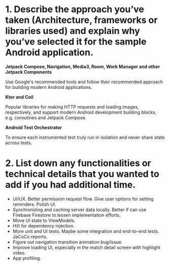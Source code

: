 # 1. Describe the approach you’ve taken (Architecture, frameworks or libraries used) and explain why you’ve selected it for the sample Android application.

**Jetpack Compose, Navigation, Media3, Room, Work Manager and other Jetpack Components**

Use Google's recommended tools and follow their recommended approach for building modern Android
applications.

**Ktor and Coil**

Popular libraries for making HTTP requests and loading images, respectively, and support modern
Android development building blocks, e.g. coroutines and Jetpack Compose.

**Android Test Orchestrator**

To ensure each instrumented test truly run in isolation and never share state across tests.

# 2. List down any functionalities or technical details that you wanted to add if you had additional time.

- UI/UX. Better permission request flow. Give user options for setting reminders. Polish UI.
- Synchronizing and caching server data locally. Better if can use Firebase Firestore to lessen implementation efforts.
- Move UI state to ViewModels.
- Hilt for dependency injection.
- More unit and UI tests. Maybe some integration and end-to-end tests. JaCoCo reports.
- Figure out navigation transition animation bug/issue.
- Improve loading UI, especially in the match detail screen with highlight video.
- App profiling.